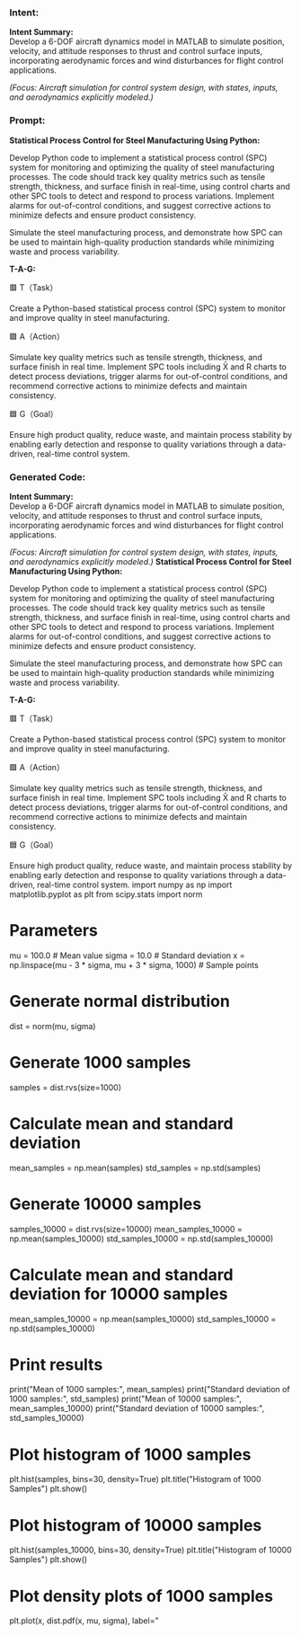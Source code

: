 ### Intent:
**Intent Summary:**  
Develop a 6-DOF aircraft dynamics model in MATLAB to simulate position, velocity, and attitude responses to thrust and control surface inputs, incorporating aerodynamic forces and wind disturbances for flight control applications.  

*(Focus: Aircraft simulation for control system design, with states, inputs, and aerodynamics explicitly modeled.)*

### Prompt:
**Statistical Process Control for Steel Manufacturing Using Python:**

Develop Python code to implement a statistical process control (SPC) system for monitoring and optimizing the quality of steel manufacturing processes. The code should track key quality metrics such as tensile strength, thickness, and surface finish in real-time, using control charts and other SPC tools to detect and respond to process variations. Implement alarms for out-of-control conditions, and suggest corrective actions to minimize defects and ensure product consistency.

Simulate the steel manufacturing process, and demonstrate how SPC can be used to maintain high-quality production standards while minimizing waste and process variability.

**T-A-G:**

🟥 T（Task）

Create a Python-based statistical process control (SPC) system to monitor and improve quality in steel manufacturing.

🟩 A（Action）

Simulate key quality metrics such as tensile strength, thickness, and surface finish in real time. Implement SPC tools including X̄ and R charts to detect process deviations, trigger alarms for out-of-control conditions, and recommend corrective actions to minimize defects and maintain consistency.

🟦 G（Goal）

Ensure high product quality, reduce waste, and maintain process stability by enabling early detection and response to quality variations through a data-driven, real-time control system.

### Generated Code:
**Intent Summary:**  
Develop a 6-DOF aircraft dynamics model in MATLAB to simulate position, velocity, and attitude responses to thrust and control surface inputs, incorporating aerodynamic forces and wind disturbances for flight control applications.  

*(Focus: Aircraft simulation for control system design, with states, inputs, and aerodynamics explicitly modeled.)*
**Statistical Process Control for Steel Manufacturing Using Python:**

Develop Python code to implement a statistical process control (SPC) system for monitoring and optimizing the quality of steel manufacturing processes. The code should track key quality metrics such as tensile strength, thickness, and surface finish in real-time, using control charts and other SPC tools to detect and respond to process variations. Implement alarms for out-of-control conditions, and suggest corrective actions to minimize defects and ensure product consistency.

Simulate the steel manufacturing process, and demonstrate how SPC can be used to maintain high-quality production standards while minimizing waste and process variability.

**T-A-G:**

🟥 T（Task）

Create a Python-based statistical process control (SPC) system to monitor and improve quality in steel manufacturing.

🟩 A（Action）

Simulate key quality metrics such as tensile strength, thickness, and surface finish in real time. Implement SPC tools including X̄ and R charts to detect process deviations, trigger alarms for out-of-control conditions, and recommend corrective actions to minimize defects and maintain consistency.

🟦 G（Goal）

Ensure high product quality, reduce waste, and maintain process stability by enabling early detection and response to quality variations through a data-driven, real-time control system.
import numpy as np
import matplotlib.pyplot as plt
from scipy.stats import norm

# Parameters
mu = 100.0  # Mean value
sigma = 10.0  # Standard deviation
x = np.linspace(mu - 3 * sigma, mu + 3 * sigma, 1000)  # Sample points

# Generate normal distribution
dist = norm(mu, sigma)

# Generate 1000 samples
samples = dist.rvs(size=1000)

# Calculate mean and standard deviation
mean_samples = np.mean(samples)
std_samples = np.std(samples)

# Generate 10000 samples
samples_10000 = dist.rvs(size=10000)
mean_samples_10000 = np.mean(samples_10000)
std_samples_10000 = np.std(samples_10000)

# Calculate mean and standard deviation for 10000 samples
mean_samples_10000 = np.mean(samples_10000)
std_samples_10000 = np.std(samples_10000)

# Print results
print("Mean of 1000 samples:", mean_samples)
print("Standard deviation of 1000 samples:", std_samples)
print("Mean of 10000 samples:", mean_samples_10000)
print("Standard deviation of 10000 samples:", std_samples_10000)

# Plot histogram of 1000 samples
plt.hist(samples, bins=30, density=True)
plt.title("Histogram of 1000 Samples")
plt.show()

# Plot histogram of 10000 samples
plt.hist(samples_10000, bins=30, density=True)
plt.title("Histogram of 10000 Samples")
plt.show()

# Plot density plots of 1000 samples
plt.plot(x, dist.pdf(x, mu, sigma), label="
